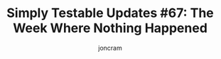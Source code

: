 ---
title: "Simply Testable Updates #67: The Week Where Nothing Happened"
author: joncram
newsletter:
    issue_number: 67th
    url: https://us5.campaign-archive1.com/?u=ac75e33d993d2b502e333ddd0&id=683346632c
    highlights:
        - Nothing happened
        - Also nothing broke
    closing_sentence: Expect the next newsletter a week from now on December 4.
---